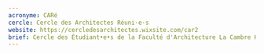 ```yaml
---
acronyme: CARé
cercle: Cercle des Architectes Réuni·e·s
website: https://cercledesarchitectes.wixsite.com/car2
brief: Cercle des Étudiant•e•s de la Faculté d'Architecture La Cambre Horta
---
```

